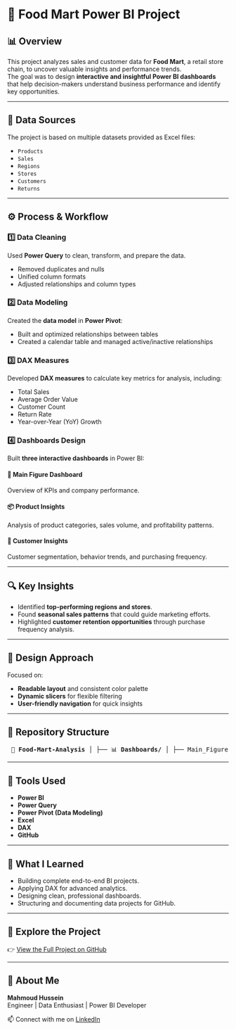 # 🛒 Food Mart Power BI Project  

## 📊 Overview  
This project analyzes sales and customer data for **Food Mart**, a retail store chain, to uncover valuable insights and performance trends.  
The goal was to design **interactive and insightful Power BI dashboards** that help decision-makers understand business performance and identify key opportunities.  

---

## 🧩 Data Sources  
The project is based on multiple datasets provided as Excel files:  
- `Products`  
- `Sales`  
- `Regions`  
- `Stores`  
- `Customers`  
- `Returns`  

---

## ⚙️ Process & Workflow  

### 1️⃣ Data Cleaning  
Used **Power Query** to clean, transform, and prepare the data.  
- Removed duplicates and nulls  
- Unified column formats  
- Adjusted relationships and column types  

### 2️⃣ Data Modeling  
Created the **data model** in **Power Pivot**:  
- Built and optimized relationships between tables  
- Created a calendar table and managed active/inactive relationships  

### 3️⃣ DAX Measures  
Developed **DAX measures** to calculate key metrics for analysis, including:  
- Total Sales  
- Average Order Value  
- Customer Count  
- Return Rate  
- Year-over-Year (YoY) Growth  

### 4️⃣ Dashboards Design  
Built **three interactive dashboards** in Power BI:  

#### 📌 Main Figure Dashboard  
Overview of KPIs and company performance.  

#### 📦 Product Insights  
Analysis of product categories, sales volume, and profitability patterns.  

#### 👥 Customer Insights  
Customer segmentation, behavior trends, and purchasing frequency.  

---

## 🔍 Key Insights  
- Identified **top-performing regions and stores**.  
- Found **seasonal sales patterns** that could guide marketing efforts.  
- Highlighted **customer retention opportunities** through purchase frequency analysis.  

---

## 🎨 Design Approach  
Focused on:  
- **Readable layout** and consistent color palette  
- **Dynamic slicers** for flexible filtering  
- **User-friendly navigation** for quick insights  

---

## 📁 Repository Structure
<pre> 📁 <b>Food-Mart-Analysis</b> │ ├── 📊 <b>Dashboards/</b> │ ├── Main_Figures_Dashboard.png │ ├── Product_Insights_Dashboard.png │ ├── Customer_Insights_Dashboard.png │ ├── 📂 <b>Data/</b> │ ├── products.xlsx │ ├── sales.xlsx │ ├── regions.xlsx │ ├── stores.xlsx │ ├── customers.xlsx │ ├── returns.xlsx │ ├── 📄 FoodMart_Report.pbix ├── 📄 README.md </pre>


---

## 🚀 Tools Used  
- **Power BI**  
- **Power Query**  
- **Power Pivot (Data Modeling)**  
- **Excel**  
- **DAX**  
- **GitHub**  

---

## 🧠 What I Learned  
- Building complete end-to-end BI projects.  
- Applying DAX for advanced analytics.  
- Designing clean, professional dashboards.  
- Structuring and documenting data projects for GitHub.  

---

## 🔗 Explore the Project  
👉 [View the Full Project on GitHub](https://github.com/mahmoudhussein123/Food-Mart-Analysis)  

---

## 🙌 About Me  
**Mahmoud Hussein**  
Engineer | Data Enthusiast | Power BI Developer  

📫 Connect with me on [LinkedIn](https://www.linkedin.com/in/mahmoud-hussein-b3211b312/)  
